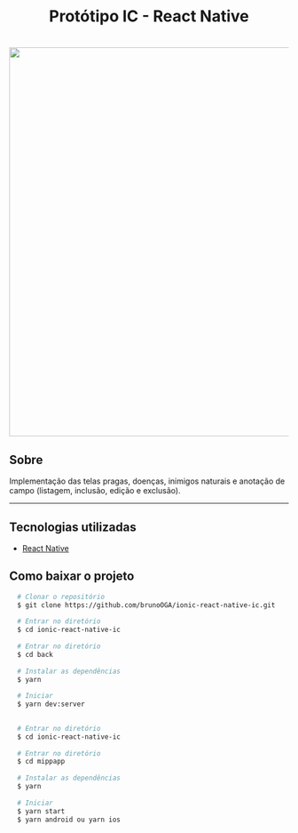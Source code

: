 <h1 align="center">
  Protótipo IC - React Native
</h1>

<h1 align="center" >
  <img src="gif.gif" height="700">
</h1>

## Sobre
Implementação das telas pragas, doenças, inimigos naturais e anotação de campo (listagem, inclusão, edição e exclusão).

---
## Tecnologias utilizadas
- [React Native](https://reactnative.dev/)

## Como baixar o projeto 

```bash
  # Clonar o repositório
  $ git clone https://github.com/brunoOGA/ionic-react-native-ic.git
  
  # Entrar no diretório
  $ cd ionic-react-native-ic
  
  # Entrar no diretório
  $ cd back
  
  # Instalar as dependências
  $ yarn
  
  # Iniciar
  $ yarn dev:server
```

```bash
  
  # Entrar no diretório
  $ cd ionic-react-native-ic
  
  # Entrar no diretório
  $ cd mippapp
  
  # Instalar as dependências
  $ yarn
  
  # Iniciar
  $ yarn start
  $ yarn android ou yarn ios
```
